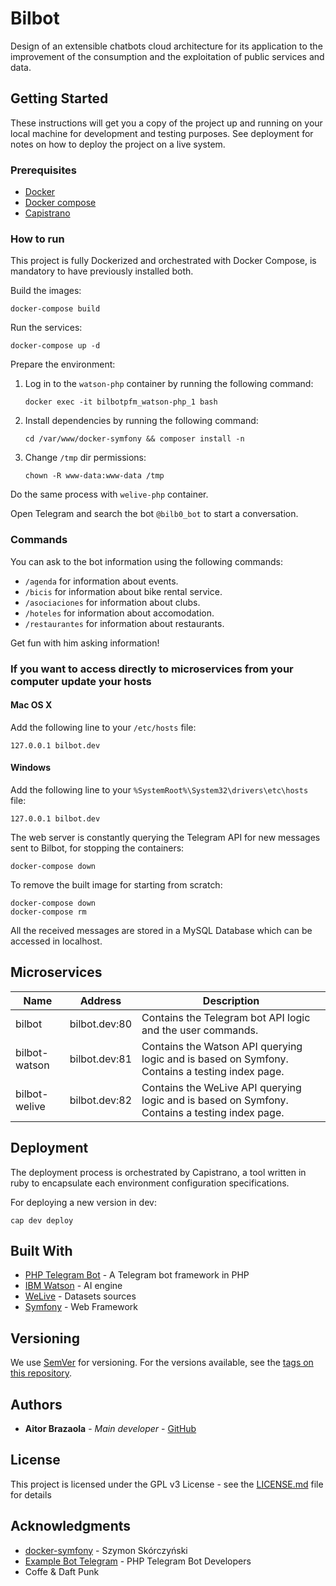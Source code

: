 # Bilbot

Design of an extensible chatbots cloud architecture for its application to the improvement of the consumption and the exploitation of public services and data.

## Getting Started

These instructions will get you a copy of the project up and running on your local machine for development and testing purposes. See deployment for notes on how to deploy the project on a live system.

### Prerequisites

* [Docker](https://www.docker.com/)
* [Docker compose](https://docs.docker.com/compose/)
* [Capistrano](http://capistranorb.com/)

### How to run

This project is fully Dockerized and orchestrated with Docker Compose, is mandatory to have previously installed both.

Build the images:

```
docker-compose build
```

Run the services:
```
docker-compose up -d
```

Prepare the environment:

1. Log in to the `watson-php` container by running the following command:
    ```
    docker exec -it bilbotpfm_watson-php_1 bash
    ```

2. Install dependencies by running the following command:
    ```
    cd /var/www/docker-symfony && composer install -n
    ```

3. Change `/tmp` dir permissions:
    ```
    chown -R www-data:www-data /tmp
    ```
    
Do the same process with `welive-php` container.

Open Telegram and search the bot `@bilb0_bot` to start a conversation.

### Commands

You can ask to the bot information using the following commands:

* `/agenda` for information about events.
* `/bicis` for information about bike rental service.
* `/asociaciones` for information about clubs.
* `/hoteles` for information about accomodation.
* `/restaurantes` for information about restaurants.

Get fun with him asking information!

### If you want to access directly to microservices from your computer update your hosts

#### Mac OS X

Add the following line to your `/etc/hosts` file:
```
127.0.0.1 bilbot.dev
```

#### Windows

Add the following line to your `%SystemRoot%\System32\drivers\etc\hosts` file:
```
127.0.0.1 bilbot.dev
```

The web server is constantly querying the Telegram API for new messages sent to Bilbot, for stopping the containers:
```
docker-compose down
```

To remove the built image for starting from scratch:
```
docker-compose down
docker-compose rm
```

All the received messages are stored in a MySQL Database which can be accessed in localhost.

## Microservices

| Name | Address | Description|
| --- | --- | --- |
| bilbot |bilbot.dev:80 | Contains the Telegram bot API logic and the user commands. |
| bilbot-watson |bilbot.dev:81 | Contains the Watson API querying logic and is based on Symfony. Contains a testing index page. |
| bilbot-welive |bilbot.dev:82 | Contains the WeLive API querying logic and is based on Symfony. Contains a testing index page. |

## Deployment

The deployment process is orchestrated by Capistrano, a tool written in ruby to encapsulate each environment 
configuration specifications.

For deploying a new version in dev:

```
cap dev deploy
```

## Built With

* [PHP Telegram Bot](https://github.com/php-telegram-bot) - A Telegram bot framework in PHP
* [IBM Watson](https://www.ibm.com/watson/) - AI engine
* [WeLive](http://welive.eu/) - Datasets sources
* [Symfony](https://symfony.com/) - Web Framework

## Versioning

We use [SemVer](http://semver.org/) for versioning. For the versions available, see the [tags on this repository](https://github.com/Bilbot/tags). 

## Authors

* **Aitor Brazaola** - *Main developer* - [GitHub](https://github.com/kronosnhz)

## License

This project is licensed under the GPL v3 License - see the [LICENSE.md](LICENSE) file for details

## Acknowledgments

* [docker-symfony](https://github.com/sskorc/docker-symfony) - Szymon Skórczyński
* [Example Bot Telegram](https://github.com/php-telegram-bot/example-bot) - PHP Telegram Bot Developers
* Coffe & Daft Punk
